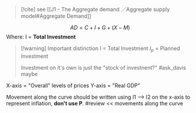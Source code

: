 >[!cite] 
>see [[J1 - The Aggregate demand ／Aggregate supply model#Aggregate Demand]]

$$AD = C+I+G+(X-M)$$
Where:
I = **Total Investment**

>[!warning] Important distinction
>I = Total Investment
>$I_p$ = Planned Investment
>
>Investment on it's own is just the "stock of investnent?" #ask_davis maybe

X-axis = "Overall" levels of prices
Y-axis = "Real GDP"


Movement along the curve should be written using 
I1 --> I2 on the x-axis to represent inflation, **don't use P**.
#review << movements along the curve